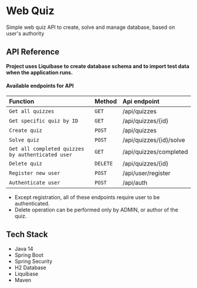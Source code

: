 
# Web Quiz

Simple web quiz API to create, solve and manage database, based on user's authority


## API Reference

**Project uses Liquibase to create database schema and to import test data when the application runs.**

#### Available endpoints for API



| Function | Method     | Api endpoint               |
| :-------- | :------- | :------------------------- |
| `Get all quizzes` | `GET` | /api/quizzes |
| `Get specific quiz by ID` | `GET` | /api/quizzes/{id} |
| `Create quiz` | `POST` | /api/quizzes |
| `Solve quiz` | `POST` | /api/quizzes/{id}/solve |
| `Get all completed quizzes by authenticated user` | `GET` | /api/quizzes/completed |
| `Delete quiz` | `DELETE` | /api/quizzes/{id}|
| `Register new user` | `POST` | /api/user/register |
| `Authenticate user` | `POST` | /api/auth |


- Except registration, all of these endpoints require user to be authenticated.
- Delete operation can be performed only by ADMIN, or author of the quiz.


## Tech Stack

- Java 14
- Spring Boot
- Spring Security
- H2 Database
- Liquibase
- Maven


